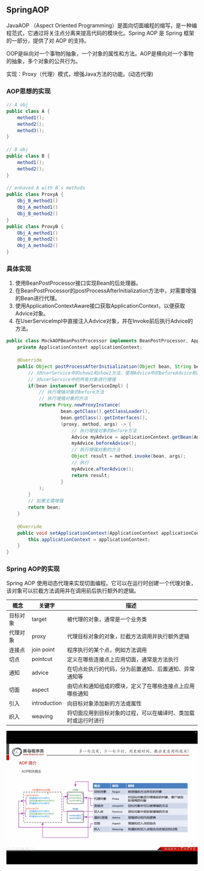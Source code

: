 ## SpringAOP
JavaAOP （Aspect Oriented Programming）是面向切面编程的缩写，是一种编程范式，它通过将关注点分离来提高代码的模块化。Spring AOP 是 Spring 框架的一部分，提供了对 AOP 的支持。

OOP是纵向对一个事物的抽象，一个对象的属性和方法。AOP是横向对一个事物的抽象，多个对象的公共行为。

实现：Proxy（代理）模式，增强Java方法的功能。(动态代理)

### AOP思想的实现
```Java
// A obj
public class A {
    method1();
    method2();
    method3();
}

// B obj
public class B {
    method1();
    method2();
}

// enhaved A with B`s methods
public class ProxyA {
    Obj_B_method1()
    Obj_A_method1()
    Obj_B_method2()
}
public class ProxyB {
    Obj_A_method1()
    Obj_B_method2()
    Obj_A_method2()
}
```

### 具体实现
1. 使用BeanPostProcessor接口实现Bean的后处理器。
2. 在BeanPostProcessor的postProcessAfterInitialization方法中，对需要增强的Bean进行代理。
3. 使用ApplicationContextAware接口获取ApplicationContext，以便获取Advice对象。
4. 在UserServiceImpl中直接注入Advice对象，并在Invoke前后执行Advice的方法。

```Java
public class MockAOPBeanPostProcessor implements BeanPostProcessor, ApplicationContextAware {
    private ApplicationContext applicationContext;

    @Override
    public Object postProcessAfterInitialization(Object bean, String beanName) throws BeansException {
        // 对UserService中的show1和show2方法，使用Advice中的beforeAdvice和afterAdvice进行增强
        // 对userService中的所有对象进行增强
        if(bean instanceof UserServiceImpl) {
            // 执行增强对象的before方法
            // 执行增强对象的方法
            return Proxy.newProxyInstance(
                    bean.getClass().getClassLoader(),
                    bean.getClass().getInterfaces(),
                    (proxy, method, args) -> {
                        // 执行增强对象的before方法
                        Advice myAdvice = applicationContext.getBean(Advice.class);
                        myAdvice.beforeAdvice();
                        // 执行增强对象的方法
                        Object result = method.invoke(bean, args);
                        // 执行
                        myAdvice.afterAdvice();
                        return result;
                    }
            );
        }
        // 如果无需增强
        return bean;
    }

    @Override
    public void setApplicationContext(ApplicationContext applicationContext) throws BeansException {
        this.applicationContext = applicationContext;
    }
}
```

### Spring AOP的实现
Spring AOP 使用动态代理来实现切面编程。它可以在运行时创建一个代理对象，该对象可以拦截方法调用并在调用前后执行额外的逻辑。

| 概念 | 关键字 | 描述 |
| ---- | ------ | ---- |
| 目标对象 | target | 被代理的对象，通常是一个业务类 |
| 代理对象 | proxy | 代理目标对象的对象，拦截方法调用并执行额外逻辑 |
| 连接点 | join point | 程序执行的某个点，例如方法调用 |
| 切点 | pointcut | 定义在哪些连接点上应用切面，通常是方法执行 |
| 通知 | advice | 在切点处执行的代码，分为前置通知、后置通知、异常通知等 |
| 切面 | aspect | 由切点和通知组成的模块，定义了在哪些连接点上应用哪些通知 |
| 引入 | introduction | 向目标对象添加新的方法或属性 |
| 织入 | weaving | 将切面应用到目标对象的过程，可以在编译时、类加载时或运行时进行 |

![Spring AOP](./Images/AOP.jpeg)